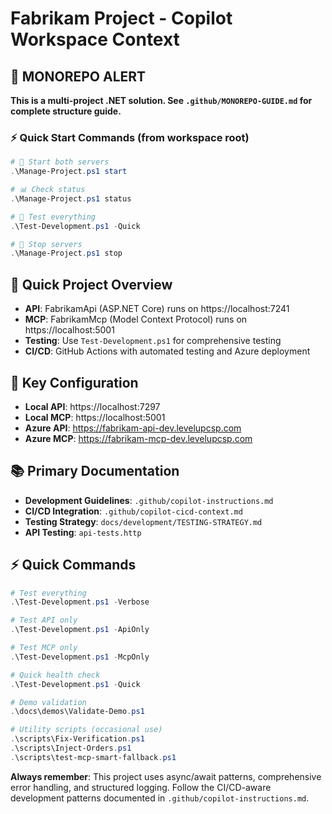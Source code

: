 # Fabrikam Project - Copilot Workspace Context

## 🚨 **MONOREPO ALERT**

**This is a multi-project .NET solution. See `.github/MONOREPO-GUIDE.md` for complete structure guide.**

### ⚡ **Quick Start Commands (from workspace root)**

```powershell
# 🚀 Start both servers
.\Manage-Project.ps1 start

# 📊 Check status
.\Manage-Project.ps1 status

# 🧪 Test everything
.\Test-Development.ps1 -Quick

# 🛑 Stop servers
.\Manage-Project.ps1 stop
```

## 🎯 Quick Project Overview

- **API**: FabrikamApi (ASP.NET Core) runs on https://localhost:7241
- **MCP**: FabrikamMcp (Model Context Protocol) runs on https://localhost:5001
- **Testing**: Use `Test-Development.ps1` for comprehensive testing
- **CI/CD**: GitHub Actions with automated testing and Azure deployment

## 🔧 Key Configuration

- **Local API**: https://localhost:7297
- **Local MCP**: https://localhost:5001
- **Azure API**: https://fabrikam-api-dev.levelupcsp.com
- **Azure MCP**: https://fabrikam-mcp-dev.levelupcsp.com

## 📚 Primary Documentation

- **Development Guidelines**: `.github/copilot-instructions.md`
- **CI/CD Integration**: `.github/copilot-cicd-context.md`
- **Testing Strategy**: `docs/development/TESTING-STRATEGY.md`
- **API Testing**: `api-tests.http`

## ⚡ Quick Commands

```powershell
# Test everything
.\Test-Development.ps1 -Verbose

# Test API only
.\Test-Development.ps1 -ApiOnly

# Test MCP only
.\Test-Development.ps1 -McpOnly

# Quick health check
.\Test-Development.ps1 -Quick

# Demo validation
.\docs\demos\Validate-Demo.ps1

# Utility scripts (occasional use)
.\scripts\Fix-Verification.ps1
.\scripts\Inject-Orders.ps1
.\scripts\test-mcp-smart-fallback.ps1
```

**Always remember**: This project uses async/await patterns, comprehensive error handling, and structured logging. Follow the CI/CD-aware development patterns documented in `.github/copilot-instructions.md`.
